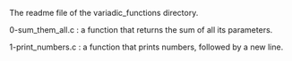 The readme file of the variadic_functions directory.

0-sum_them_all.c : a function that returns the sum of all its parameters.

1-print_numbers.c : a function that prints numbers, followed by a new line.
